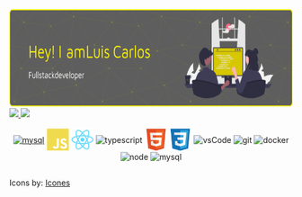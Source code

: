 <img src='./github-header-image02.png' height="173em"/>

 <div>
  <a href="https://github.com/LuisCarlosCruz">
  <img height="158em" src="https://github-readme-stats.vercel.app/api?username=LuisCarlosCruz&show_icons=true&theme=slateorange&include_all_commits=true&count_private=true"/>
  <img height="158em" src="https://github-readme-stats.vercel.app/api/top-langs/?username=LuisCarlosCruz&layout=compact&langs_count=7&theme=slateorange"/>
</div>

<!--  [![rizad's GitHub Activity Graph](https://activity-graph.herokuapp.com/graph?username=LuisCarlosCruz&theme=react-dark&custom_title=Contribution+Graph)](https://github.com/LuisCarlosCruz) -->

<div style="display: inline_block" align="center"><br> 
<!--  <a href="https://api.whatsapp.com/send?phone=5561991397554&text=Ol%C3%A1!" target="_blank"><img align="center" alt="mysql" width="50" src="https://img.icons8.com/color/48/000000/whatsapp--v1.png" target="_blank"></a> -->
  <a href="https://www.linkedin.com/in/luiscarloscruzz/" target="_blank"><img align="center" alt="mysql" width="50" src="https://img.icons8.com/color/48/000000/linkedin.png" target="_blank"></a>
<!--  <a href="" target="_blank"><img src="https://github.com/TheDudeThatCode/TheDudeThatCode/blob/master/Assets/Gmail.svg" align="center" alt="Gmail logo" width="50"></a> -->
  <img align="center" alt="Js" width="40" src="https://raw.githubusercontent.com/devicons/devicon/master/icons/javascript/javascript-plain.svg">
  <img align="center" alt="React" width="40" src="https://raw.githubusercontent.com/devicons/devicon/master/icons/react/react-original.svg">
  <img align="center" alt="typescript" width="50" src="https://img.icons8.com/color/48/000000/typescript.png"/>
  <img align="center" alt="HTML" width="40" src="https://raw.githubusercontent.com/devicons/devicon/master/icons/html5/html5-original.svg">
  <img align="center" alt="CSS" width="40" src="https://raw.githubusercontent.com/devicons/devicon/master/icons/css3/css3-original.svg">
  <img align="center" alt="vsCode" width="40" src="https://img.icons8.com/fluency/50/000000/visual-studio-code-2019.png"/>
  <img align="center" alt="git" width="40" src="https://img.icons8.com/color/50/000000/git.png"/>
  <img align="center" alt="docker" width="40" src="https://img.icons8.com/fluency/50/000000/docker.png"/>
  <img align="center" alt="node" width="40" src="https://img.icons8.com/fluency/50/000000/node-js.png"/>
  <img align="center" alt="mysql" width="40"  src="https://img.icons8.com/fluency/50/000000/mysql-logo.png"/>
 
 <!--   <img align="center" alt="Ts" height="30" width="40" src="https://raw.githubusercontent.com/devicons/devicon/master/icons/typescript/typescript-plain.svg"> -->
</div>
 
<!--  <img src="https://profile-counter.glitch.me/LuisCarlosCruz/count.svg" /> -->

##
<!-- https://icons8.com.br/ -->
 Icons by: <a href="https://icons8.com.br/">Icones</a>
</div>
